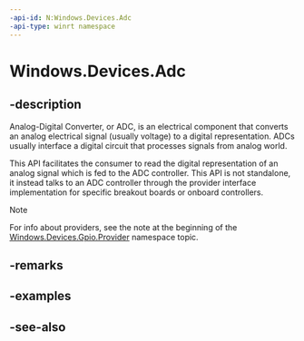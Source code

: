 ```yaml
---
-api-id: N:Windows.Devices.Adc
-api-type: winrt namespace
---
```


# Windows.Devices.Adc

## -description
Analog-Digital Converter, or ADC, is an electrical component that converts an analog electrical signal (usually voltage) to a digital representation. ADCs usually interface a digital circuit that processes signals from analog world.

This API facilitates the consumer to read the digital representation of an analog signal which is fed to the ADC controller. This API is not standalone, it instead talks to an ADC controller through the provider interface implementation for specific breakout boards or onboard controllers.

> [!NOTE]
> For info about providers, see the note at the beginning of the [Windows.Devices.Gpio.Provider](/uwp/api/windows.devices.gpio.provider) namespace topic.

## -remarks

## -examples

## -see-also